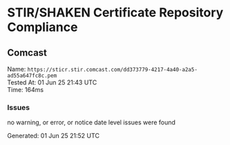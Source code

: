 # STIR/SHAKEN Certificate Repository Compliance

## Comcast

Name: `https://sticr.stir.comcast.com/dd373779-4217-4a40-a2a5-ad55a647fc8c.pem`\
Tested At: 01 Jun 25 21:43 UTC\
Time: 164ms

### Issues

no warning, or error, or notice date level issues were found

Generated: 01 Jun 25 21:52 UTC